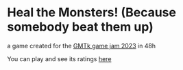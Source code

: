 # Heal the Monsters! (Because somebody beat them up)


a game created for the [GMTk game jam 2023](https://itch.io/jam/gmtk-2023) in 48h

You can play and see its ratings [here](https://itch.io/jam/gmtk-2023/rate/1615118)
